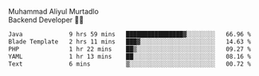 Muhammad Aliyul Murtadlo
<br>
Backend Developer 👨‍💻
<br>
<!--START_SECTION:waka-->

```txt
Java             9 hrs 59 mins   ████████████████▓░░░░░░░░   66.96 %
Blade Template   2 hrs 11 mins   ███▓░░░░░░░░░░░░░░░░░░░░░   14.63 %
PHP              1 hr 22 mins    ██▒░░░░░░░░░░░░░░░░░░░░░░   09.27 %
YAML             1 hr 13 mins    ██░░░░░░░░░░░░░░░░░░░░░░░   08.16 %
Text             6 mins          ▒░░░░░░░░░░░░░░░░░░░░░░░░   00.72 %
```

<!--END_SECTION:waka-->
